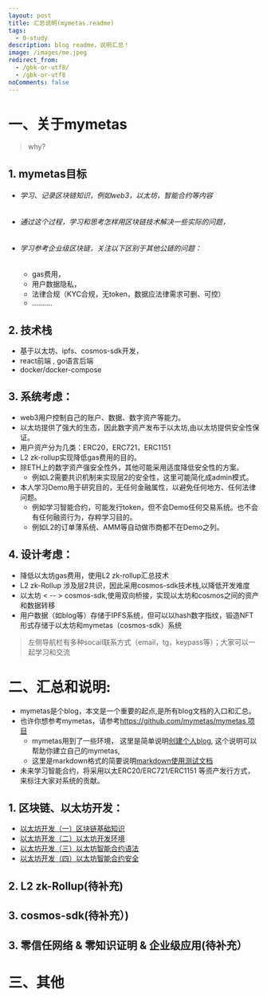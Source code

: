 ```yaml
---
layout: post
title: 汇总说明(mymetas.readme)
tags:
  - 0-study
description: blog readme，说明汇总！
image: /images/me.jpeg
redirect_from:
  - /gbk-or-utf8/
  - /gbk-or-utf8
noComments: false
---
```


# 一、关于mymetas
> why?
## 1. mymetas目标
  - ###### 学习、记录区块链知识，例如web3，以太坊，智能合约等内容
  - ###### 通过这个过程，学习和思考怎样用区块链技术解决一些实际的问题，
  - ###### 学习参考企业级区块链，关注以下区别于其他公链的问题：
    + gas费用，
    + 用户数据隐私，
    + 法律合规（KYC合规，无token，数据应法律需求可删、可控）
    + ..........
## 2. 技术栈
  - 基于以太坊、ipfs、cosmos-sdk开发，
  - react前端 , go语言后端
  - docker/docker-compose
## 3. 系统考虑：
  - web3用户控制自己的账户、数据、数字资产等能力。
  - 以太坊提供了强大的生态，因此数字资产发布于以太坊,由以太坊提供安全性保证。
  - 用户资产分为几类：ERC20，ERC721，ERC1151 
  - L2 zk-rollup实现降低gas费用的目的。
  - 除ETH上的数字资产强安全性外，其他可能采用适度降低安全性的方案。
    * 例如L2需要共识机制来实现层2的安全性，这里可能简化成admin模式。
  - 本人学习Demo用于研究目的，无任何金融属性，以避免任何地方、任何法律问题。
    * 例如学习智能合约，可能发行token，但不会Demo任何交易系统。也不会有任何融资行为，存粹学习目的。
    * 例如L2的订单薄系统、AMM等自动做市商都不在Demo之列。
## 4. 设计考虑：
  - 降低以太坊gas费用，使用L2 zk-rollup汇总技术
  - L2 zk-Rollup 涉及层2共识，因此采用cosmos-sdk技术栈,以降低开发难度
  - 以太坊 < -- > cosmos-sdk,使用双向桥接，实现以太坊和cosmos之间的资产和数据转移
  - 用户数据（如blog等）存储于IPFS系统，但可以以hash数字指纹，锻造NFT形式存储于以太坊和mymetas（cosmos-sdk）系统
> 左侧导航栏有多种socail联系方式（email，tg，keypass等）；大家可以一起学习和交流

# 二、汇总和说明:
* mymetas是个blog，本文是一个重要的起点,是所有blog文档的入口和汇总。
* 也许你想参考mymetas，请参考[https://github.com/mymetas/mymetas 项目](https://github.com/mymetas/mymetas)     
  - mymetas用到了一些环境， 这里是简单说明[创建个人blog](/posts/2022-02-10-1-create_blog_init), 这个说明可以帮助你建立自己的mymetas, 
  - 这里是markdown格式的简要说明[markdown使用测试文档](/posts/2022-02-11-1-markdown_use)
* 未来学习智能合约，将采用以太ERC20/ERC721/ERC1151 等资产发行方式，来标注大家对系统的贡献。
## 1. 区块链、以太坊开发：
- [以太坊开发（一）区块链基础知识](/posts/2022-02-14-1-eth_learn_1_blockchain/)
- [以太坊开发（二）以太坊开发环境](/posts/2022-02-15-1-eth_learn_2_eth_dev_env)
- [以太坊开发（三）以太坊智能合约语法](/posts/2022-02-16-1-eth_learn_3_eth_smart_contract)
- [以太坊开发（四）以太坊智能合约安全](/posts/2022-02-17-1-eth_learn_4_eth_smart_contract_security)

## 2. L2 zk-Rollup(待补充)
## 3. cosmos-sdk(待补充）)
## 3. 零信任网络 & 零知识证明 & 企业级应用(待补充）

# 三、其他